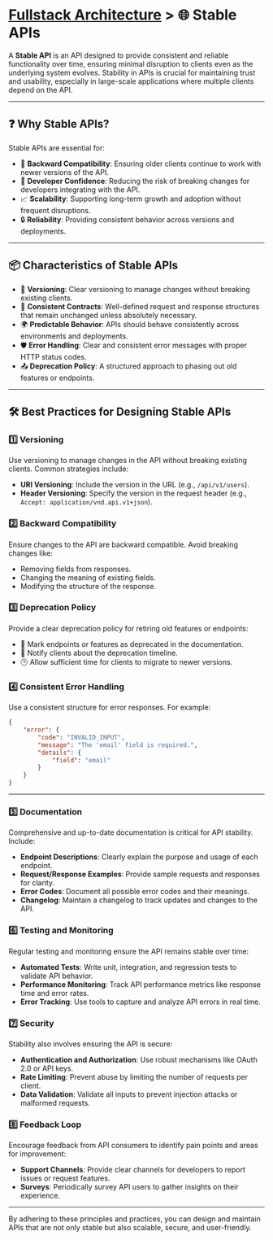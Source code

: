# [Fullstack Architecture](../) > 🌐 Stable APIs

A **Stable API** is an API designed to provide consistent and reliable functionality over time, ensuring minimal disruption to clients even as the underlying system evolves. Stability in APIs is crucial for maintaining trust and usability, especially in large-scale applications where multiple clients depend on the API.

---

## ❓ Why Stable APIs?

Stable APIs are essential for:

- 🔄 **Backward Compatibility**: Ensuring older clients continue to work with newer versions of the API.
- 🚀 **Developer Confidence**: Reducing the risk of breaking changes for developers integrating with the API.
- 📈 **Scalability**: Supporting long-term growth and adoption without frequent disruptions.
- 🔒 **Reliability**: Providing consistent behavior across versions and deployments.

---

## 📦 Characteristics of Stable APIs

- 🔄 **Versioning**: Clear versioning to manage changes without breaking existing clients.
- 📘 **Consistent Contracts**: Well-defined request and response structures that remain unchanged unless absolutely necessary.
- 🌍 **Predictable Behavior**: APIs should behave consistently across environments and deployments.
- 🛡️ **Error Handling**: Clear and consistent error messages with proper HTTP status codes.
- 📤 **Deprecation Policy**: A structured approach to phasing out old features or endpoints.

---

## 🛠️ Best Practices for Designing Stable APIs

### 1️⃣ Versioning

Use versioning to manage changes in the API without breaking existing clients. Common strategies include:

- **URI Versioning**: Include the version in the URL (e.g., `/api/v1/users`).
- **Header Versioning**: Specify the version in the request header (e.g., `Accept: application/vnd.api.v1+json`).

### 2️⃣ Backward Compatibility

Ensure changes to the API are backward compatible. Avoid breaking changes like:

- Removing fields from responses.
- Changing the meaning of existing fields.
- Modifying the structure of the response.

### 3️⃣ Deprecation Policy

Provide a clear deprecation policy for retiring old features or endpoints:

- 🛑 Mark endpoints or features as deprecated in the documentation.
- 📢 Notify clients about the deprecation timeline.
- 🕒 Allow sufficient time for clients to migrate to newer versions.

### 4️⃣ Consistent Error Handling

Use a consistent structure for error responses. For example:

```json
{
    "error": {
        "code": "INVALID_INPUT",
        "message": "The 'email' field is required.",
        "details": {
            "field": "email"
        }
    }
}
```

---

### 5️⃣ Documentation

Comprehensive and up-to-date documentation is critical for API stability. Include:

- **Endpoint Descriptions**: Clearly explain the purpose and usage of each endpoint.
- **Request/Response Examples**: Provide sample requests and responses for clarity.
- **Error Codes**: Document all possible error codes and their meanings.
- **Changelog**: Maintain a changelog to track updates and changes to the API.

### 6️⃣ Testing and Monitoring

Regular testing and monitoring ensure the API remains stable over time:

- **Automated Tests**: Write unit, integration, and regression tests to validate API behavior.
- **Performance Monitoring**: Track API performance metrics like response time and error rates.
- **Error Tracking**: Use tools to capture and analyze API errors in real time.

### 7️⃣ Security

Stability also involves ensuring the API is secure:

- **Authentication and Authorization**: Use robust mechanisms like OAuth 2.0 or API keys.
- **Rate Limiting**: Prevent abuse by limiting the number of requests per client.
- **Data Validation**: Validate all inputs to prevent injection attacks or malformed requests.

### 8️⃣ Feedback Loop

Encourage feedback from API consumers to identify pain points and areas for improvement:

- **Support Channels**: Provide clear channels for developers to report issues or request features.
- **Surveys**: Periodically survey API users to gather insights on their experience.

---

By adhering to these principles and practices, you can design and maintain APIs that are not only stable but also scalable, secure, and user-friendly.